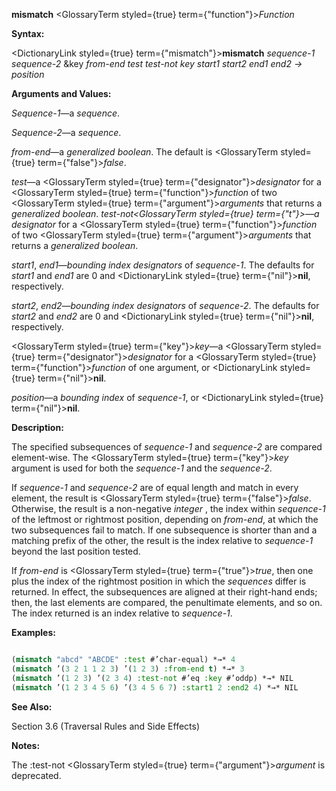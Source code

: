 **mismatch** <GlossaryTerm styled={true} term={"function"}><i>Function</i></GlossaryTerm> 



**Syntax:** 



<DictionaryLink styled={true} term={"mismatch"}><b>mismatch</b></DictionaryLink> *sequence-1 sequence-2* &amp;key *from-end test test-not key start1 start2 end1 end2 → position* 



**Arguments and Values:** 



*Sequence-1*—a *sequence*. 



*Sequence-2*—a *sequence*. 



*from-end*—a *generalized boolean*. The default is <GlossaryTerm styled={true} term={"false"}><i>false</i></GlossaryTerm>. 



*test*—a <GlossaryTerm styled={true} term={"designator"}><i>designator</i></GlossaryTerm> for a <GlossaryTerm styled={true} term={"function"}><i>function</i></GlossaryTerm> of two <GlossaryTerm styled={true} term={"argument"}><i>arguments</i></GlossaryTerm> that returns a *generalized boolean*. *test-not<GlossaryTerm styled={true} term={"t"}><i>—a </i></GlossaryTerm>designator* for a <GlossaryTerm styled={true} term={"function"}><i>function</i></GlossaryTerm> of two <GlossaryTerm styled={true} term={"argument"}><i>arguments</i></GlossaryTerm> that returns a *generalized boolean*. 



*start1*, *end1*—*bounding index designators* of *sequence-1*. The defaults for *start1* and *end1* are 0 and <DictionaryLink styled={true} term={"nil"}><b>nil</b></DictionaryLink>, respectively. 



*start2*, *end2*—*bounding index designators* of *sequence-2*. The defaults for *start2* and *end2* are 0 and <DictionaryLink styled={true} term={"nil"}><b>nil</b></DictionaryLink>, respectively. 



<GlossaryTerm styled={true} term={"key"}><i>key</i></GlossaryTerm>—a <GlossaryTerm styled={true} term={"designator"}><i>designator</i></GlossaryTerm> for a <GlossaryTerm styled={true} term={"function"}><i>function</i></GlossaryTerm> of one argument, or <DictionaryLink styled={true} term={"nil"}><b>nil</b></DictionaryLink>. 



*position*—a *bounding index* of *sequence-1*, or <DictionaryLink styled={true} term={"nil"}><b>nil</b></DictionaryLink>. 



**Description:** 



The specified subsequences of *sequence-1* and *sequence-2* are compared element-wise. The <GlossaryTerm styled={true} term={"key"}><i>key</i></GlossaryTerm> argument is used for both the *sequence-1* and the *sequence-2*. 



If *sequence-1* and *sequence-2* are of equal length and match in every element, the result is <GlossaryTerm styled={true} term={"false"}><i>false</i></GlossaryTerm>. Otherwise, the result is a non-negative *integer* , the index within *sequence-1* of the leftmost or rightmost position, depending on *from-end*, at which the two subsequences fail to match. If one subsequence is shorter than and a matching prefix of the other, the result is the index relative to *sequence-1* beyond the last position tested. 







 



 



If *from-end* is <GlossaryTerm styled={true} term={"true"}><i>true</i></GlossaryTerm>, then one plus the index of the rightmost position in which the *sequences* differ is returned. In effect, the subsequences are aligned at their right-hand ends; then, the last elements are compared, the penultimate elements, and so on. The index returned is an index relative to *sequence-1*. 



**Examples:**
```lisp

(mismatch "abcd" "ABCDE" :test #’char-equal) *→* 4 
(mismatch ’(3 2 1 1 2 3) ’(1 2 3) :from-end t) *→* 3 
(mismatch ’(1 2 3) ’(2 3 4) :test-not #’eq :key #’oddp) *→* NIL 
(mismatch ’(1 2 3 4 5 6) ’(3 4 5 6 7) :start1 2 :end2 4) *→* NIL 

```
**See Also:** 



Section 3.6 (Traversal Rules and Side Effects) 



**Notes:** 



The :test-not <GlossaryTerm styled={true} term={"argument"}><i>argument</i></GlossaryTerm> is deprecated. 



